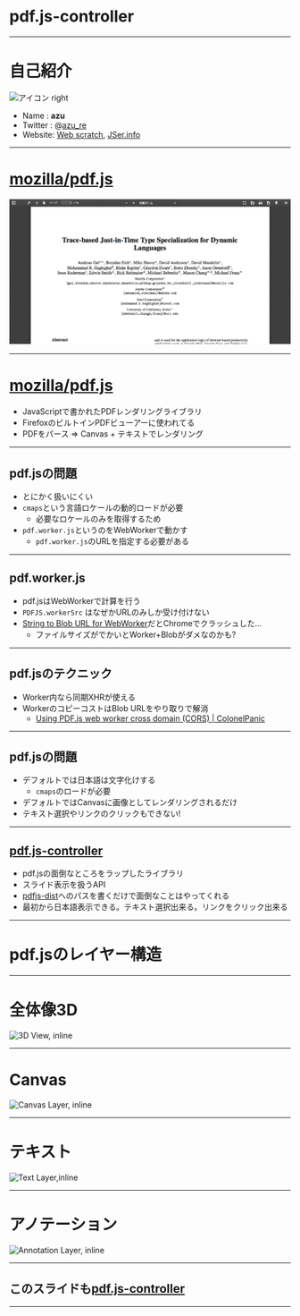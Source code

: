 # pdf.js-controller


-----

# 自己紹介

![アイコン right](https://github.com/azu.png)

- Name : **azu**
- Twitter : @[azu_re](https://twitter.com/azu_re)
- Website: [Web scratch], [JSer.info]

[Web scratch]: http://efcl.info/ "Web scratch"
[JSer.info]: http://jser.info/ "JSer.info"

----

# [mozilla/pdf.js](https://github.com/mozilla/pdf.js "mozilla/pdf.js")

 ![pdf inline](img/pdf.js.png)


----

# [mozilla/pdf.js](https://github.com/mozilla/pdf.js "mozilla/pdf.js")

- JavaScriptで書かれたPDFレンダリングライブラリ
- FirefoxのビルトインPDFビューアーに使われてる
- PDFをパース => Canvas + テキストでレンダリング

-----

## pdf.jsの問題

- とにかく扱いにくい
- `cmaps`という言語ロケールの動的ロードが必要
	- 必要なロケールのみを取得するため
- `pdf.worker.js`というのをWebWorkerで動かす
	- `pdf.worker.js`のURLを指定する必要がある


-----

## pdf.worker.js

- pdf.jsはWebWorkerで計算を行う
- `PDFJS.workerSrc` はなぜかURLのみしか受け付けない
- [String to Blob URL for WebWorker](https://gist.github.com/azu/1949d61a57d0eb896f2a "String to Blob URL for WebWorker")だとChromeでクラッシュした…
	- ファイルサイズがでかいとWorker+Blobがダメなのかも?

-----



## pdf.jsのテクニック

- Worker内なら同期XHRが使える
- WorkerのコピーコストはBlob URLをやり取りで解消
	- [Using PDF.js web worker cross domain (CORS) | ColonelPanic](http://colonelpanic.net/2014/08/using-pdf-js-web-worker-cross-domain-cors/ "Using PDF.js web worker cross domain (CORS) | ColonelPanic")

------


## pdf.jsの問題

- デフォルトでは日本語は文字化けする
	- `cmaps`のロードが必要
- デフォルトではCanvasに画像としてレンダリングされるだけ
- テキスト選択やリンクのクリックもできない!


-----



## [pdf.js-controller](https://github.com/azu/pdf.js-controller "pdf.js-controller")

- pdf.jsの面倒なところをラップしたライブラリ
- スライド表示を扱うAPI
- [pdfjs-dist](https://www.npmjs.com/package/pdfjs-dist "pdfjs-dist")へのパスを書くだけで面倒なことはやってくれる
- 最初から日本語表示できる。テキスト選択出来る。リンクをクリック出来る


-----

# pdf.jsのレイヤー構造

-----

# 全体像3D

![3D View, inline](https://monosnap.com/file/IowSnMYNqvBbU3sGCCd3o3U2DlVYnA.png)


----

# Canvas

![Canvas Layer, inline](https://monosnap.com/file/NjFOff5GhvGbB4I1XQKftvznz0bzD1.png)

----

# テキスト


![Text Layer,inline](https://monosnap.com/file/3rjEGpf4jm9phrC3R3oyj9ohjNoSEG.png)


-----

# アノテーション

![Annotation Layer, inline](https://monosnap.com/file/BUFO9rYHuw0gK7UbhooUZ5tNRo7WCd.png)


-----

## このスライドも[pdf.js-controller](https://github.com/azu/pdf.js-controller "pdf.js-controller")


-----

